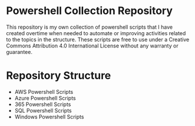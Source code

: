 # Powershell Collection Repository

This repository is my own collection of powershell scripts that I have created overtime when needed to automate or improving activities related to the topics in the structure. These scripts are free to use under a Creative Commons Attribution 4.0 International License without any warranty or guarantee. 



# Repository Structure
- AWS Powershell Scripts
- Azure Powershell Scripts
- 365 Powershell Scripts
- SQL Powershell Scripts
- Windows Powershell Scripts 
